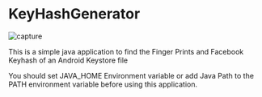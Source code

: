 # KeyHashGenerator
![capture](https://user-images.githubusercontent.com/11626665/31324553-6fe52dfc-acd1-11e7-9118-0a541d41e859.PNG)

This is a simple java application to find the Finger Prints and Facebook Keyhash of an Android Keystore file

You should set JAVA_HOME Environment variable or add Java Path to the PATH environment variable before using this application.

